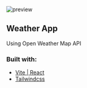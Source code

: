 ![preview](https://user-images.githubusercontent.com/92260849/194760552-ef0adf98-9c4c-4cc3-8398-3e13b901041b.png)
## Weather App
Using Open Weather Map API
### Built with:
- [Vite | React](https://vitejs.dev/)
- [Tailwindcss](https://tailwindcss.com/)
